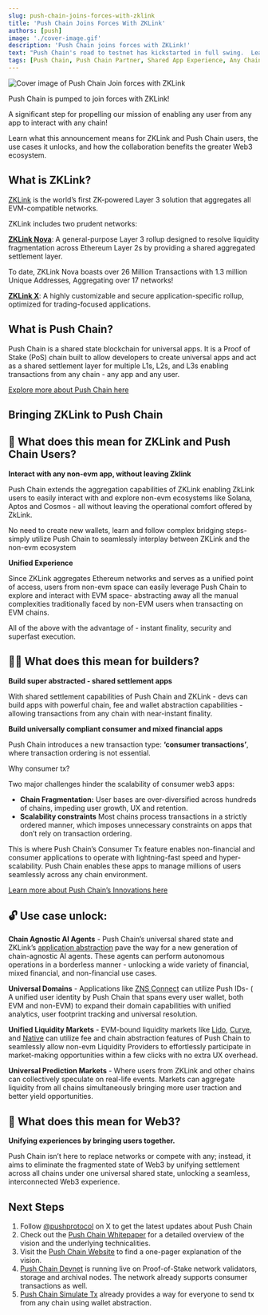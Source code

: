 ```yaml
---
slug: push-chain-joins-forces-with-zklink
title: 'Push Chain Joins Forces With ZKLink'
authors: [push]
image: './cover-image.gif'
description: 'Push Chain joins forces with ZKLink!'
text: "Push Chain's road to testnet has kickstarted in full swing.  Learn everything about our collaboration with ZKLink - what it means for Push and ZKLink users, the use cases it unlocks and more!"
tags: [Push Chain, Push Chain Partner, Shared App Experience, Any Chain Tx, Universal Smart Contracts, Shared State Blockchain, Consumer Tx, Parallel Validators, Dynamic Sharding]
---
```


![Cover image of Push Chain Join forces with ZKLink ](./cover-image.gif)

<!--truncate-->

Push Chain is pumped to join forces with ZKLink!

A significant step for propelling our mission of enabling any user from any app to interact with any chain!

Learn what this announcement means for ZKLink and Push Chain users, the use cases it unlocks, and how the collaboration benefits the greater Web3 ecosystem.

## What is  ZKLink?

[ZKLink](https://zk.link/) is the world’s first ZK-powered Layer 3 solution that aggregates all EVM-compatible networks.

ZKLink includes two prudent networks:

**[ZKLink Nova](https://zklink.io/)**: A general-purpose Layer 3 rollup designed to resolve liquidity fragmentation across Ethereum Layer 2s by providing a shared aggregated settlement layer.

To date, ZKLink Nova boasts over 26 Million Transactions with 1.3 million Unique Addresses, Aggregating over 17 networks!

**[ZKLink X](https://zk.link/X)**: A highly customizable and secure application-specific rollup, optimized for trading-focused applications.


## What is Push Chain?

Push Chain is a shared state blockchain for universal apps. It is a Proof of Stake (PoS) chain
built to allow developers to create universal apps and act as a shared settlement layer for multiple L1s, L2s, and L3s enabling transactions from any chain - any app and any user.

[Explore more about Push Chain here](https://push.org/chain/)


## Bringing ZKLink to Push Chain

## 👥 What does this mean for ZKLink and Push Chain Users?

**Interact with any non-evm app, without leaving Zklink**

Push Chain extends the aggregation capabilities of ZKLink enabling ZkLink users to easily interact with and explore non-evm ecosystems like Solana, Aptos and Cosmos - all without leaving the operational comfort offered by ZkLink.

No need to create new wallets, learn and follow complex bridging steps- simply utilize Push Chain to seamlessly interplay between ZKLink and the non-evm ecosystem


**Unified Experience**

Since ZKLink aggregates Ethereum networks and serves as a unified point of access, users from non-evm space can easily leverage Push Chain to explore and interact with EVM space- abstracting away all the manual complexities traditionally faced by non-EVM users when transacting on EVM chains.

All of the above with the advantage of - instant finality, security and superfast execution.



## 👷‍♂️ What does this mean for builders?

**Build super abstracted - shared settlement apps**

With shared settlement capabilities of Push Chain and ZKLink - devs can build apps with powerful chain, fee and wallet abstraction capabilities - allowing transactions from any chain with near-instant finality.

**Build universally compliant consumer and mixed financial apps**

Push Chain introduces a new transaction type: **‘consumer transactions’**, where transaction ordering is not essential.

Why consumer tx? 

Two major challenges hinder the scalability of consumer web3 apps:

- **Chain Fragmentation:** User bases are over-diversified across hundreds of chains, impeding user growth, UX and retention.
- **Scalability constraints** Most chains process transactions in a strictly ordered manner, which imposes unnecessary constraints on apps that don’t rely on transaction ordering.

This is where Push Chain’s Consumer Tx feature enables non-financial and consumer applications to operate with lightning-fast speed and hyper-scalability. Push Chain enables these apps to manage millions of users seamlessly across any chain environment.

[Learn more about Push Chain’s Innovations here](https://push.org/blog/innovations-by-push-chain/)




## 🔓 Use case unlock:

**Chain Agnostic AI Agents** - Push Chain’s universal shared state and ZKLink’s [application abstraction](https://blog.zk.link/zklink-research-roadmap-ai-agents-in-application-abstraction-fff297ef4577) pave the way for a new generation of chain-agnostic AI agents. These agents can perform autonomous operations in a borderless manner - unlocking a wide variety of financial, mixed financial, and non-financial use cases.

**Universal Domains** - Applications like [ZNS Connect](https://zns.bio/) can utilize Push IDs- ( A unified user identity by Push Chain that spans every user wallet, both EVM and non-EVM) to expand their domain capabilities with unified analytics, user footprint tracking and universal resolution.

**Unified Liquidity Markets** - EVM-bound liquidity markets like [Lido](https://lido.fi/), [Curve](https://curve.fi/#/ethereum/swap), and [Native](https://native.org/app/credit-pool/) can utilize fee and chain abstraction features of Push Chain to seamlessly allow non-evm Liquidity Providers to effortlessly participate in market-making opportunities within a few clicks with no extra UX overhead.

**Universal Prediction Markets** - Where users from ZKLink and other chains can collectively speculate on real-life events. Markets can aggregate liquidity from all chains simultaneously bringing more user traction and better yield opportunities.



## **🌌** What does this mean for Web3?

**Unifying experiences by bringing users together.**

Push Chain isn’t here to replace networks or compete with any; instead, it aims to eliminate the fragmented state of Web3 by unifying settlement across all chains under one universal shared state, unlocking a seamless, interconnected Web3 experience.

## Next Steps

1. Follow [@pushprotocol](https://x.com/pushprotocol) on X to get the latest updates about Push Chain
2. Check out the [Push Chain Whitepaper](https://whitepaper.push.org/) for a detailed overview of the vision and the underlying technicalities.
3. Visit the [Push Chain Website](https://push.org/chain) to find a one-pager explanation of the vision.
4. [Push Chain Devnet](https://scan.push.org/?) is running live on Proof-of-Stake network validators, storage and archival nodes. The network already supports consumer transactions as well.
5. [Push Chain Simulate Tx](https://simulate.push.org/) already provides a way for everyone to send tx from any chain using wallet abstraction.